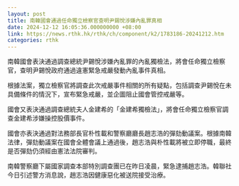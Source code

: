 ```yaml
---
layout: post
title: 南韓國會通過任命獨立檢察官查明尹錫悅涉嫌內亂罪真相
date: 2024-12-12 16:05:36.000000000 +08:00
link: https://news.rthk.hk/rthk/ch/component/k2/1783186-20241212.htm
categories: rthk
---
```


南韓國會表決通過調查總統尹錫悅涉嫌內亂罪的內亂獨檢法，將會任命獨立檢察官，查明尹錫悅政府通過違憲緊急戒嚴發動內亂事件真相。

根據法案，獨立檢察官將調查此次戒嚴事件相關的所有疑點，包括調查尹錫悅在未具備條件的情況下，宣布緊急戒嚴，並企圖阻止國會管控戒嚴等。

國會又表決通過調查總統夫人金建希的「金建希獨檢法」，將會任命獨立檢察官調查金建希涉嫌操控股價事件。

國會亦表決通過對法務部長官朴性載和警察廳廳長趙志浩的彈劾動議案。根據南韓法律，彈劾動議案在國會全體會議上通過後，趙志浩與朴性載將被立即停職，最終是否彈劾仍須經由憲法法院審判。

南韓警察廳下屬國家調查本部特別調查團已在昨日凌晨，緊急逮捕趙志浩。韓聯社今日引述警方消息說，趙志浩因健康惡化被送院接受治療。
